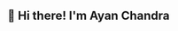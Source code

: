## 👋 Hi there! I'm Ayan Chandra

<!--
**ayanchandra2005/ayanchandra2005** is a ✨ _special_ ✨ repository because its `README.md` (this file) appears on your GitHub profile.

💻 Currently a student at Northeastern University, focusing on Cloud Computing, AI, and Data Science.
🚀 Passionate about building impactful, user-focused products and services.
📊 Interested in full-stack development, machine learning, and exploring the intersection of technology and social impact.
🌱 I’m always looking to learn new technologies and improve my technical skills.
📬 Let's connect! Feel free to check out my projects or reach out for collaboration.
-->
